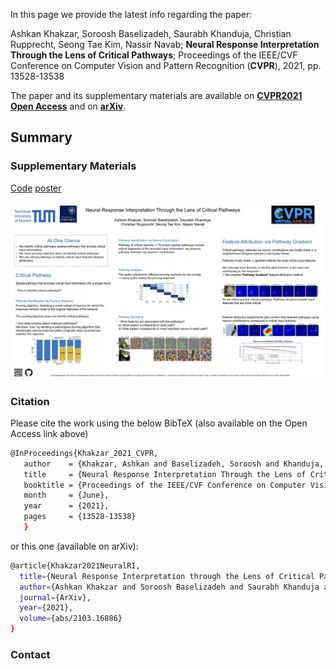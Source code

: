 In this page we provide the latest info regarding the paper:

Ashkan Khakzar, Soroosh Baselizadeh, Saurabh Khanduja, Christian Rupprecht, Seong Tae Kim, Nassir Navab; **Neural Response Interpretation Through the Lens of Critical Pathways**; Proceedings of the IEEE/CVF Conference on Computer Vision and Pattern Recognition (**CVPR**), 2021, pp. 13528-13538

The paper and its supplementary materials are available on **[CVPR2021 Open Access](https://openaccess.thecvf.com/content/CVPR2021/html/Khakzar_Neural_Response_Interpretation_Through_the_Lens_of_Critical_Pathways_CVPR_2021_paper.html)** and on **[arXiv](https://arxiv.org/abs/2103.16886)**. 

## Summary

### Supplementary Materials
[Code](https://github.com/CAMP-eXplain-AI/PathwayGrad.git)
[poster](Poster_Neural_Response_Interpretation_Through_the_Lens_of_Critical.pdf)

![preview](poster-preview.jpg)

### Citation
Please cite the work using the below BibTeX (also available on the Open Access link above)
``` bash
@InProceedings{Khakzar_2021_CVPR,
   author    = {Khakzar, Ashkan and Baselizadeh, Soroosh and Khanduja, Saurabh and Rupprecht, Christian and Kim, Seong Tae and Navab, Nassir},
   title     = {Neural Response Interpretation Through the Lens of Critical Pathways},
   booktitle = {Proceedings of the IEEE/CVF Conference on Computer Vision and Pattern Recognition (CVPR)},
   month     = {June},
   year      = {2021},
   pages     = {13528-13538}
   }
``` 

or this one (available on arXiv):
``` bash
@article{Khakzar2021NeuralRI,
  title={Neural Response Interpretation through the Lens of Critical Pathways},
  author={Ashkan Khakzar and Soroosh Baselizadeh and Saurabh Khanduja and C. Rupprecht and Seong Tae Kim and N. Navab},
  journal={ArXiv},
  year={2021},
  volume={abs/2103.16886}
}
```


### Contact


